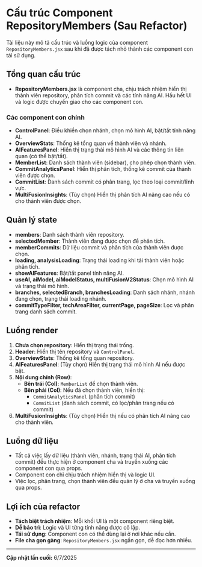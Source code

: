 # Cấu trúc Component RepositoryMembers (Sau Refactor)

Tài liệu này mô tả cấu trúc và luồng logic của component `RepositoryMembers.jsx` sau khi đã được tách nhỏ thành các component con tái sử dụng.

## Tổng quan cấu trúc

- **RepositoryMembers.jsx** là component cha, chịu trách nhiệm hiển thị thành viên repository, phân tích commit và các tính năng AI. Hầu hết UI và logic được chuyển giao cho các component con.

### Các component con chính

- **ControlPanel**: Điều khiển chọn nhánh, chọn mô hình AI, bật/tắt tính năng AI.
- **OverviewStats**: Thống kê tổng quan về thành viên và nhánh.
- **AIFeaturesPanel**: Hiển thị trạng thái mô hình AI và các thông tin liên quan (có thể bật/tắt).
- **MemberList**: Danh sách thành viên (sidebar), cho phép chọn thành viên.
- **CommitAnalyticsPanel**: Hiển thị phân tích, thống kê commit của thành viên được chọn.
- **CommitList**: Danh sách commit có phân trang, lọc theo loại commit/lĩnh vực.
- **MultiFusionInsights**: (Tùy chọn) Hiển thị phân tích AI nâng cao nếu có cho thành viên được chọn.

## Quản lý state

- **members**: Danh sách thành viên repository.
- **selectedMember**: Thành viên đang được chọn để phân tích.
- **memberCommits**: Dữ liệu commit và phân tích của thành viên được chọn.
- **loading, analysisLoading**: Trạng thái loading khi tải thành viên hoặc phân tích.
- **showAIFeatures**: Bật/tắt panel tính năng AI.
- **useAI, aiModel, aiModelStatus, multiFusionV2Status**: Chọn mô hình AI và trạng thái mô hình.
- **branches, selectedBranch, branchesLoading**: Danh sách nhánh, nhánh đang chọn, trạng thái loading nhánh.
- **commitTypeFilter, techAreaFilter, currentPage, pageSize**: Lọc và phân trang danh sách commit.

## Luồng render

1. **Chưa chọn repository**: Hiển thị trạng thái trống.
2. **Header**: Hiển thị tên repository và `ControlPanel`.
3. **OverviewStats**: Thống kê tổng quan repository.
4. **AIFeaturesPanel**: (Tùy chọn) Hiển thị trạng thái mô hình AI nếu được bật.
5. **Nội dung chính (Row)**:
   - **Bên trái (Col)**: `MemberList` để chọn thành viên.
   - **Bên phải (Col)**: Nếu đã chọn thành viên, hiển thị:
     - `CommitAnalyticsPanel` (phân tích commit)
     - `CommitList` (danh sách commit, có lọc/phân trang nếu có commit)
6. **MultiFusionInsights**: (Tùy chọn) Hiển thị nếu có phân tích AI nâng cao cho thành viên.

## Luồng dữ liệu

- Tất cả việc lấy dữ liệu (thành viên, nhánh, trạng thái AI, phân tích commit) đều thực hiện ở component cha và truyền xuống các component con qua props.
- Component con chỉ chịu trách nhiệm hiển thị và logic UI.
- Việc lọc, phân trang, chọn thành viên đều quản lý ở cha và truyền xuống qua props.

## Lợi ích của refactor

- **Tách biệt trách nhiệm**: Mỗi khối UI là một component riêng biệt.
- **Dễ bảo trì**: Logic và UI từng tính năng được cô lập.
- **Tái sử dụng**: Component con có thể dùng lại ở nơi khác nếu cần.
- **File cha gọn gàng**: `RepositoryMembers.jsx` ngắn gọn, dễ đọc hơn nhiều.

---

**Cập nhật lần cuối:** 6/7/2025
